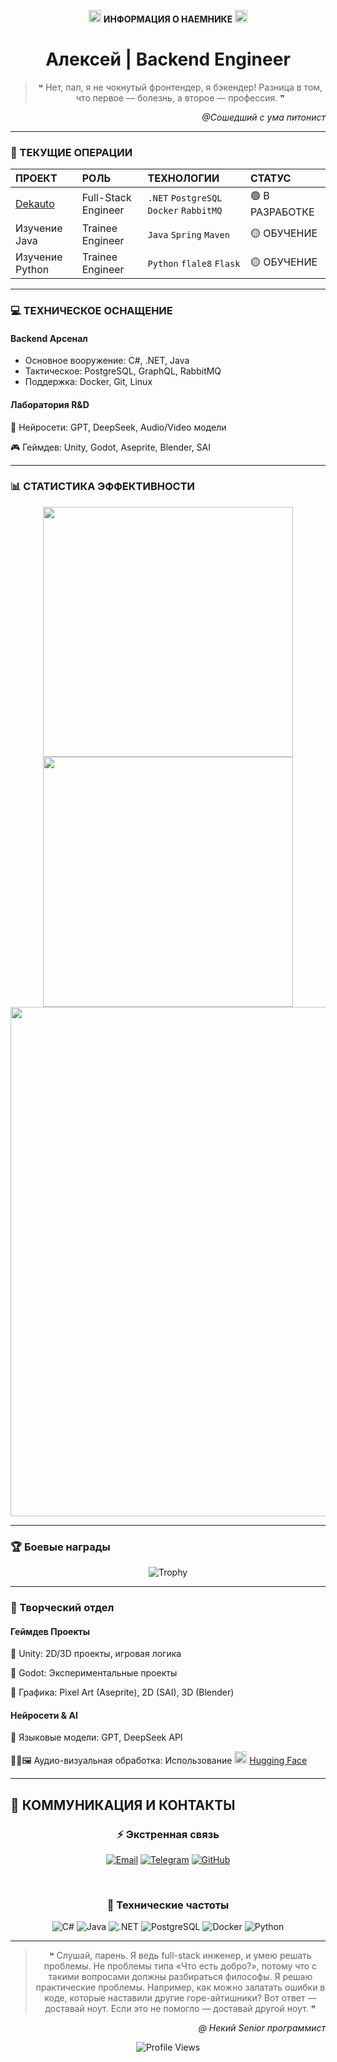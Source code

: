 <p align="center">
  <img src="https://user-images.githubusercontent.com/18350557/176309783-0785949b-9127-417c-8b55-ab5a4333674e.gif" width="20px"> 
  <strong>ИНФОРМАЦИЯ О НАЕМНИКЕ</strong> 
  <img src="https://user-images.githubusercontent.com/18350557/176309783-0785949b-9127-417c-8b55-ab5a4333674e.gif" width="20px">
</p>

<h1 align="center">Алексей | Backend Engineer</h1>

<div align="center">
  
> ❝ Нет, пап, я не чокнутый фронтендер, я бэкендер! Разница в том, что первое — болезнь, а второе — профессия. ❞
</div>

<div align="right">
  
*@Сошедший с ума питонист*
</div>

---

### 🎯 ТЕКУЩИЕ ОПЕРАЦИИ

|ПРОЕКТ|	РОЛЬ|	ТЕХНОЛОГИИ|	СТАТУС|
|:---------|:---------|:---------|:---------|
| [Dekauto](https://github.com/stars/JSamuraiL/lists/dekauto)	| Full-Stack Engineer |	`.NET` `PostgreSQL` `Docker` `RabbitMQ` |	🟢 В РАЗРАБОТКЕ |
| Изучение Java |	Trainee Engineer | `Java` `Spring` `Maven` |	🟡 ОБУЧЕНИЕ |
| Изучение Python |	Trainee Engineer | `Python` `flale8` `Flask` |	🟡 ОБУЧЕНИЕ |

---

### 💻 ТЕХНИЧЕСКОЕ ОСНАЩЕНИЕ

#### Backend Арсенал

- Основное вооружение: C#, .NET, Java
- Тактическое: PostgreSQL, GraphQL, RabbitMQ
- Поддержка: Docker, Git, Linux

#### Лаборатория R&D

🔬 Нейросети: GPT, DeepSeek, Audio/Video модели

🎮 Геймдев: Unity, Godot, Aseprite, Blender, SAI

---

### 📊 СТАТИСТИКА ЭФФЕКТИВНОСТИ

<div align="center"><a href="https://github.com/JSamuraiL"> <img width="400" src="https://github-readme-stats.vercel.app/api?username=JSamuraiL&show_icons=true&theme=dark&title_color=ff6b35&icon_color=ff8c5a&bg_color=2d2d2d&hide_border=true&border_radius=10" /> </a> <a href="https://github.com/JSamuraiL"> <img width="400" src="https://github-readme-stats.vercel.app/api/top-langs/?username=JSamuraiL&layout=compact&theme=dark&title_color=ff6b35&bg_color=2d2d2d&hide_border=true&border_radius=10" /> </a>
<a href="https://github.com/JSamuraiL"> <img width="815" src="https://github-readme-streak-stats.herokuapp.com/?user=JSamuraiL&theme=dark&background=2d2d2d&ring=ff6b35&fire=ff6b35&currStreakNum=ffffff&sideNums=ffffff&dates=cccccc&hide_border=true&border_radius=10" /> </a></div>

---

### 🏆 Боевые награды
<div align="center">
  
![Trophy](https://github-profile-trophy.vercel.app/?username=JSamuraiL&theme=darkhub&no-frame=true&row=2&column=4&margin-w=15&margin-h=15)

</div>

---

### 🎨 Творческий отдел

#### Геймдев Проекты

🎯 Unity: 2D/3D проекты, игровая логика

🎯 Godot: Экспериментальные проекты  

🎯 Графика: Pixel Art (Aseprite), 2D (SAI), 3D (Blender)

#### Нейросети & AI

🧠 Языковые модели: GPT, DeepSeek API

🎵🎥🖼️ Аудио-визуальная обработка: Использование <img height = 20px, src="https://github.com/pytorch/serve/blob/master/examples/images/huggingface_logo-noborder.svg"> [Hugging Face](https://huggingface.co/spaces)

---

## 📡 КОММУНИКАЦИЯ И КОНТАКТЫ

<div align="center">

### **⚡ Экстренная связь**

[![Email](https://img.shields.io/badge/Email-alex.ermiloff2017%40yandex.ru-red?style=for-the-badge&logo=gmail&logoColor=white)](mailto:alex.ermiloff2017@yandex.ru)
[![Telegram](https://img.shields.io/badge/Telegram-@Spider_zzz-blue?style=for-the-badge&logo=telegram&logoColor=white)](https://t.me/Spider_zzz)
[![GitHub](https://img.shields.io/badge/GitHub-JSamuraiL-black?style=for-the-badge&logo=github&logoColor=white)](https://github.com/JSamuraiL)

<br>

### **📡 Технические частоты**

![C#](https://img.shields.io/badge/C%23-239120?style=for-the-badge&logo=c-sharp&logoColor=white)
![Java](https://img.shields.io/badge/Java-ED8B00?style=for-the-badge&logo=java&logoColor=white)
![.NET](https://img.shields.io/badge/.NET-512BD4?style=for-the-badge&logo=dotnet&logoColor=white)
![PostgreSQL](https://img.shields.io/badge/PostgreSQL-316192?style=for-the-badge&logo=postgresql&logoColor=white)
![Docker](https://img.shields.io/badge/Docker-2496ED?style=for-the-badge&logo=docker&logoColor=white)
![Python](https://img.shields.io/badge/Python-3776AB?style=for-the-badge&logo=python&logoColor=white)

</div>

---

 <div align="center"> 
   
 > ❝ Слушай, парень. Я ведь full-stack инженер, и умею решать проблемы. Не проблемы типа «Что есть добро?»,
    потому что с такими вопросами должны разбираться философы.
    Я решаю практические проблемы. Например, как можно залатать ошибки в коде, которые наставили другие горе-айтишники?
    Вот ответ — доставай ноут. Если это не помогло — доставай другой ноут. ❞
    
</div>
<div align="right"> 
  
*@ Некий Senior программист*

</div>
 <div align="center"> 
   
![Profile Views](https://komarev.com/ghpvc/?username=JSamuraiL&color=ff6b35&style=flat-square)

</div>
